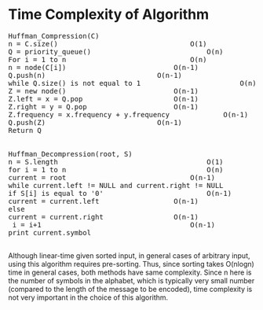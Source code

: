 # Time Complexity of Algorithm
<pre>
Huffman_Compression(C)
n = C.size()								O(1)
Q = priority_queue() 							O(n)
For i = 1 to n								O(n)
n = node(C[i]) 							O(n-1)
Q.push(n)							O(n-1)
while Q.size() is not equal to 1 						O(n)
Z = new node() 							O(n-1)
Z.left = x = Q.pop						O(n-1)
Z.right = y = Q.pop						O(n-1)
Z.frequency = x.frequency + y.frequency				O(n-1)
Q.push(Z)							O(n-1)
Return Q


Huffman_Decompression(root, S) 
n = S.length 									O(1)
for i = 1 to n 									O(n)
current = root 								O(n-1)
while current.left != NULL and current.right != NULL 			O(n-1)
if S[i] is equal to '0' 						O(n-1)
current = current.left 					O(n-1)
else 
current = current.right					O(n-1)
 i = i+1 									O(n-1)
print current.symbol

</pre>


Although linear-time given sorted input, in general cases of arbitrary input, using this algorithm requires pre-sorting. Thus, since sorting takes O(nlogn) time in general cases, both methods have same complexity. Since n here is the number of symbols in the alphabet, which is typically very small number (compared to the length of the message to be encoded), time complexity is not very important in the choice of this algorithm.
